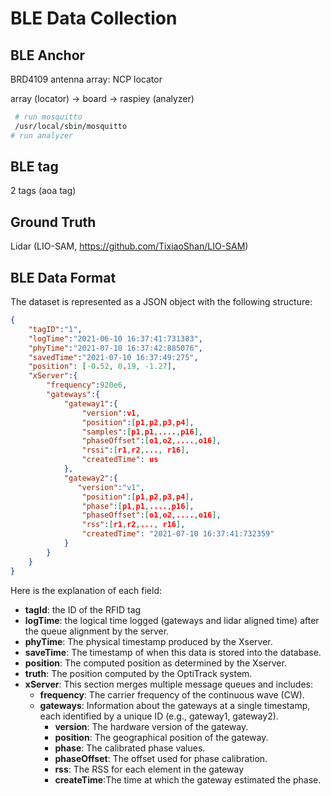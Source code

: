 # BLE Data Collection

## BLE Anchor

BRD4109 antenna array: NCP locator

array (locator) -> board -> raspiey (analyzer)

```bash
 # run mosquitto
 /usr/local/sbin/mosquitto
# run analyzer


```

## BLE tag

2 tags (aoa tag)

## Ground Truth

Lidar (LIO-SAM, https://github.com/TixiaoShan/LIO-SAM)







## BLE Data Format

The dataset is represented as a JSON object with the following structure:

```json
{
    "tagID":"1",
    "logTime":"2021-06-10 16:37:41:731383",
    "phyTime":"2021-07-10 16:37:42:885076",
    "savedTime":"2021-07-10 16:37:49:275",
    "position": [-0.52, 0.19, -1.27],
    "xServer":{
        "frequency":920e6,
        "gateways":{
            "gateway1":{
                "version":v1,
                "position":[p1,p2,p3,p4],
                "samples":[p1,p1,....,p16],
                "phaseOffset":[o1,o2,....,o16],
                "rssi":[r1,r2,..., r16],
                "createdTime": us
            },
            "gateway2":{
               "version":"v1",
                "position":[p1,p2,p3,p4],
                "phase":[p1,p1,....,p16],
                "phaseOffset":[o1,o2,....,o16],
                "rss":[r1,r2,..., r16],
                "createdTime": "2021-07-10 16:37:41:732359"
            }
        }
    }
}
```

Here is the explanation of each field:

- **tagId**: the ID of the RFID tag
- **logTime**: the logical time logged (gateways and lidar aligned time) after the queue alignment by the server.
- **phyTime**: The physical timestamp produced by the Xserver.
- **saveTime**: The timestamp of when this data is stored into the database.
- **position**: The computed position as determined by the Xserver.
- **truth**: The position computed by the OptiTrack system.
- **xServer**: This section merges multiple message queues and includes:
  - **frequency**: The carrier frequency of the continuous wave (CW).
  - **gateways**: Information about the gateways at a single timestamp, each identified by a unique ID (e.g., gateway1, gateway2).
    - **version**: The hardware version of the gateway.
    - **position**: The geographical position of the gateway.
    - **phase**: The calibrated phase values.
    - **phaseOffset**: The offset used for phase calibration.
    - **rss**: The RSS for each element in the gateway
    - **createTime**:The time at which the gateway estimated the phase.
